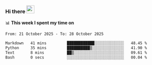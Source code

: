 ### Hi there <a href="https://www.gautamkrishnar.com/"><img src="https://media.giphy.com/media/hvRJCLFzcasrR4ia7z/giphy.gif" width="25px"></a>

📊 **This week I spent my time on**

<!--START_SECTION:waka-->

```txt
From: 21 October 2025 - To: 28 October 2025

Markdown   41 mins         ████████████░░░░░░░░░░░░░   48.45 %
Python     35 mins         ██████████▒░░░░░░░░░░░░░░   41.90 %
Text       8 mins          ██▒░░░░░░░░░░░░░░░░░░░░░░   09.61 %
Bash       0 secs          ░░░░░░░░░░░░░░░░░░░░░░░░░   00.04 %
```

<!--END_SECTION:waka-->

